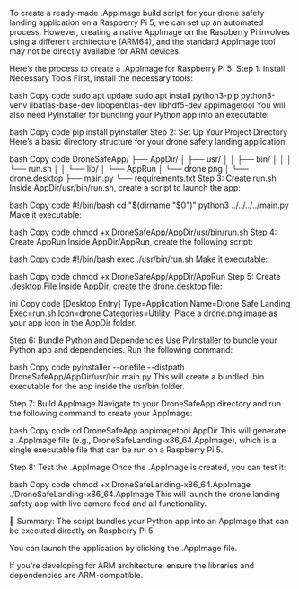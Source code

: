 To create a ready-made .AppImage build script for your drone safety landing application on a Raspberry Pi 5, we can set up an automated process. However, creating a native AppImage on the Raspberry Pi involves using a different architecture (ARM64), and the standard AppImage tool may not be directly available for ARM devices.

Here’s the process to create a .AppImage for Raspberry Pi 5:
Step 1: Install Necessary Tools
First, install the necessary tools:

bash
Copy code
sudo apt update
sudo apt install python3-pip python3-venv libatlas-base-dev libopenblas-dev libhdf5-dev appimagetool
You will also need PyInstaller for bundling your Python app into an executable:

bash
Copy code
pip install pyinstaller
Step 2: Set Up Your Project Directory
Here’s a basic directory structure for your drone safety landing application:

bash
Copy code
DroneSafeApp/
├── AppDir/
│   ├── usr/
│   │   ├── bin/
│   │   │   └── run.sh
│   │   └── lib/
│   └── AppRun
│   └── drone.png
│   └── drone.desktop
├── main.py
└── requirements.txt
Step 3: Create run.sh
Inside AppDir/usr/bin/run.sh, create a script to launch the app:

bash
Copy code
#!/bin/bash
cd "$(dirname "$0")"
python3 ../../../../main.py
Make it executable:

bash
Copy code
chmod +x DroneSafeApp/AppDir/usr/bin/run.sh
Step 4: Create AppRun
Inside AppDir/AppRun, create the following script:

bash
Copy code
#!/bin/bash
exec ./usr/bin/run.sh
Make it executable:

bash
Copy code
chmod +x DroneSafeApp/AppDir/AppRun
Step 5: Create .desktop File
Inside AppDir, create the drone.desktop file:

ini
Copy code
[Desktop Entry]
Type=Application
Name=Drone Safe Landing
Exec=run.sh
Icon=drone
Categories=Utility;
Place a drone.png image as your app icon in the AppDir folder.

Step 6: Bundle Python and Dependencies
Use PyInstaller to bundle your Python app and dependencies. Run the following command:

bash
Copy code
pyinstaller --onefile --distpath DroneSafeApp/AppDir/usr/bin main.py
This will create a bundled .bin executable for the app inside the usr/bin folder.

Step 7: Build AppImage
Navigate to your DroneSafeApp directory and run the following command to create your AppImage:

bash
Copy code
cd DroneSafeApp
appimagetool AppDir
This will generate a .AppImage file (e.g., DroneSafeLanding-x86_64.AppImage), which is a single executable file that can be run on a Raspberry Pi 5.

Step 8: Test the .AppImage
Once the .AppImage is created, you can test it:

bash
Copy code
chmod +x DroneSafeLanding-x86_64.AppImage
./DroneSafeLanding-x86_64.AppImage
This will launch the drone landing safety app with live camera feed and all functionality.

🌟 Summary:
The script bundles your Python app into an AppImage that can be executed directly on Raspberry Pi 5.

You can launch the application by clicking the .AppImage file.

If you're developing for ARM architecture, ensure the libraries and dependencies are ARM-compatible.
